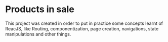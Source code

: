 # Products in sale

This project was created in order to put in practice some concepts learnt of ReacJS, like Routing, componentization, page creation, navigations, state manipulations and other things.
